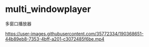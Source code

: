 # multi_windowplayer
多窗口播放器


https://user-images.githubusercontent.com/35772334/190368651-44b89eb8-7353-4bff-a201-c3072485f6be.mp4

